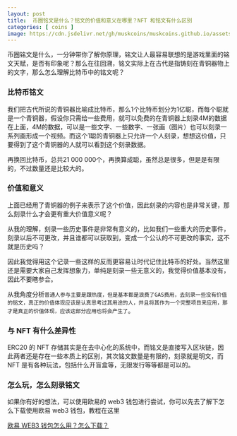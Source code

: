 ```yaml
---
layout: post
title:  币圈铭文是什么？铭文的价值和意义在哪里？NFT 和铭文有什么区别
categories: [ coins ]
image: https://cdn.jsdelivr.net/gh/muskcoins/muskcoins.github.io/assets/images/btc-intro.webp
--- 
```

币圈铭文是什么，一分钟带你了解你原理，铭文让人最容易联想的是游戏里面的铭文天赋，是否有印象呢？那么在往回溯，铭文实际上在古代是指铸刻在青铜器物上的文字，那么怎么理解比特币中的铭文呢？

### 比特币铭文
我们把古代所说的青铜器比喻成比特币，那么1个比特币划分为1亿聪，而每个聪就是一个青铜器，假设你只需给一些费用，就可以免费的在青铜器上刻录4M的数据在上面，4M的数据，可以是一些文字、一些数字、一张画（图片）也可以刻录一系列画形成一个视频。而这个1聪的青铜器上只允许一个人刻录，想想这价值，只要得到了这个青铜器的人就可以看到这个刻录数据。

再换回比特币，总共21 000 000个，再换算成聪，虽然总是很多，但是是有限的，不过数量还是比较大的。

### 价值和意义
上面已经用了青铜器的例子来表示了这个价值，因此刻录的内容也是非常关键，那么刻录什么才会更有重大价值意义呢？

从我的理解，刻录一些历史事件是非常有意义的，比如我们一些重大的历史事件，刻录以后不可更改，并且谁都可以获取到，变成一个公认的不可更改的事实，这不就是历史吗？

因此我觉得用这个记录一些这样的反而更容易让时代记住比特币的好处。当然这里还是需要大家自己发挥想象力，单纯是刻录一些无意义的，我觉得价值基本没有，因此不要瞎参合。

从我角度分析`普通人参与主要是跟热度，但是基本都是浪费了GAS费用，去刻录一些没有价值的铭文，真正的价值体现应该是认真思考过其用途的人，并且将其作为一个完整项目来应用，那才是真正的价值体现，应该这部分应用也将会产生了`。

### 与 NFT 有什么差异性
ERC20 的 NFT 存储其实是在去中心化的系统中，而铭文是直接写入区块链，因此两者还是存在一些本质上的区别，其次铭文数量是有限的，刻录就是明文，而 NFT 是有各种玩法，包括什么开盲盒等，无限发行等等都是可以的。

### 怎么玩，怎么刻录铭文
如果你有好的想法，可以使用欧易的 web3 钱包进行尝试，你可以先去了解下怎么下载使用欧易 web3 钱包，教程在这里

[欧易 WEB3 钱包怎么用？怎么下载？](/okx-web3/)